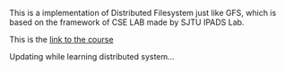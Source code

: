 This is a implementation of Distributed Filesystem just like GFS, 
which is based on the framework of CSE LAB made by SJTU IPADS Lab.

This is the [link to the course](https://ipads.se.sjtu.edu.cn/courses/cse/2021/)

Updating while learning distributed system...